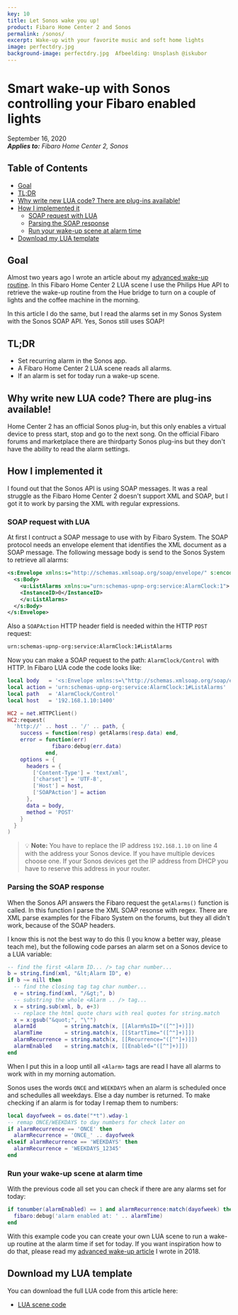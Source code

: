 ```yaml
---
key: 10
title: Let Sonos wake you up!
product: Fibaro Home Center 2 and Sonos
permalink: /sonos/
excerpt: Wake-up with your favorite music and soft home lights
image: perfectdry.jpg
background-image: perfectdry.jpg  Afbeelding: Unsplash @iskubor
---
```


# Smart wake-up with Sonos controlling your Fibaro enabled lights<!-- omit in toc -->

September 16, 2020   
_**Applies to:** Fibaro Home Center 2, Sonos_

## Table of Contents<!-- omit in toc -->
- [Goal](#goal)
- [TL;DR](#tldr)
- [Why write new LUA code? There are plug-ins available!](#why-write-new-lua-code-there-are-plug-ins-available)
- [How I implemented it](#how-i-implemented-it)
  - [SOAP request with LUA](#soap-request-with-lua)
  - [Parsing the SOAP response](#parsing-the-soap-response)
  - [Run your wake-up scene at alarm time](#run-your-wake-up-scene-at-alarm-time)
- [Download my LUA template](#download-my-lua-template)

## Goal

Almost two years ago I wrote an article about my [advanced wake-up routine](https://docs.joepverhaeg.nl/wakeup/). In this Fibaro Home Center 2 LUA scene I use the Philips Hue API to retrieve the wake-up routine from the Hue bridge to turn on a couple of lights and the coffee machine in the morning.

In this article I do the same, but I read the alarms set in my Sonos System with the Sonos SOAP API. Yes, Sonos still uses SOAP!

## TL;DR

* Set recurring alarm in the Sonos app.
* A Fibaro Home Center 2 LUA scene reads all alarms.
* If an alarm is set for today run a wake-up scene.

## Why write new LUA code? There are plug-ins available!

Home Center 2 has an official Sonos plug-in, but this only enables a virtual device to press start, stop and go to the next song. On the official Fibaro forums and marketplace there are thirdparty Sonos plug-ins but they don't have the ability to read the alarm settings.

## How I implemented it

I found out that the Sonos API is using SOAP messages. It was a real struggle as the Fibaro Home Center 2 doesn't support XML and SOAP, but I got it to work by parsing the XML with regular expressions.

### SOAP request with LUA

At first I contruct a SOAP message to use with by Fibaro System. The SOAP protocol needs an envelope element that identifies the XML document as a SOAP message. The following message body is send to the Sonos System to retrieve all alarms:

```xml
<s:Envelope xmlns:s="http://schemas.xmlsoap.org/soap/envelope/" s:encodingStyle="http://schemas.xmlsoap.org/soap/encoding/">
  <s:Body>
    <u:ListAlarms xmlns:u="urn:schemas-upnp-org:service:AlarmClock:1">
    <InstanceID>0</InstanceID>
    </u:ListAlarms>
  </s:Body>
</s:Envelope>
```

Also a `SOAPAction` HTTP header field is needed within the HTTP `POST` request: 

```xml
urn:schemas-upnp-org:service:AlarmClock:1#ListAlarms
```

Now you can make a SOAP request to the path: `AlarmClock/Control` with HTTP. In Fibaro LUA code the code looks like:

```lua
local body   = '<s:Envelope xmlns:s=\"http://schemas.xmlsoap.org/soap/envelope/\" s:encodingStyle=\"http://schemas.xmlsoap.org/soap/encoding/\"><s:Body><u:ListAlarms xmlns:u=\"urn:schemas-upnp-org:service:AlarmClock:1\"><InstanceID>0</InstanceID></u:ListAlarms></s:Body></s:Envelope>'
local action = 'urn:schemas-upnp-org:service:AlarmClock:1#ListAlarms'
local path   = 'AlarmClock/Control'
local host   = '192.168.1.10:1400'

HC2 = net.HTTPClient()
HC2:request(
  'http://' .. host .. '/' .. path, {
    success = function(resp) getAlarms(resp.data) end,
    error = function(err)
              fibaro:debug(err.data)
            end,
    options = {
      headers = {
        ['Content-Type'] = 'text/xml',
        ['charset'] = 'UTF-8',
        ['Host'] = host,
        ['SOAPAction'] = action
      },
      data = body,
      method = 'POST'
    }
  }
)
```

> 💡 **Note:** You have to replace the IP address `192.168.1.10` on line 4 with the address your Sonos device. If you have multiple devices choose one. If your Sonos devices get the IP address from DHCP you have to reserve this address in your router.

### Parsing the SOAP response

When the Sonos API answers the Fibaro request the `getAlarms()` function is called. In this function I parse the XML SOAP resonse with regex. There are XML parse examples for the Fibaro System on the forums, but they all didn't work, because of the SOAP headers.

I know this is not the best way to do this (I you know a better way, please teach me), but the following code parses an alarm set on a Sonos device to a LUA variable:

```lua
-- find the first <Alarm ID... /> tag char number...
b = string.find(xml, "&lt;Alarm ID", e)
if b ~= nill then
  -- find the closing tag tag char number...
  e = string.find(xml, "/&gt;", b)
  -- substring the whole <Alarm .. /> tag...
  x = string.sub(xml, b, e+3)
  -- replace the html quote chars with real quotes for string.match
  x = x:gsub("&quot;", "\"")
  alarmId         = string.match(x, [[Alarm%sID="([^"]+)]])
  alarmTime       = string.match(x, [[StartTime="([^"]+)]])
  alarmRecurrence = string.match(x, [[Recurrence="([^"]+)]])
  alarmEnabled    = string.match(x, [[Enabled="([^"]+)]])
end
```

When I put this in a loop until all `<Alarm>` tags are read I have all alarms to work with in my morning automation.

Sonos uses the words `ONCE` and `WEEKDAYS` when an alarm is scheduled once and schedulles all weekdays. Else a day number is returned. To make checking if an alarm is for today I remap them to numbers:

```lua
local dayofweek = os.date("*t").wday-1
-- remap ONCE/WEEKDAYS to day numbers for check later on
if alarmRecurrence == 'ONCE' then
  alarmRecurrence = 'ONCE_' .. dayofweek
elseif alarmRecurrence == 'WEEKDAYS' then
  alarmRecurrence = 'WEEKDAYS_12345'
end
```

### Run your wake-up scene at alarm time

With the previous code all set you can check if there are any alarms set for today:

```lua
if tonumber(alarmEnabled) == 1 and alarmRecurrence:match(dayofweek) then
  fibaro:debug('alarm enabled at: ' .. alarmTime)
end
```

With this example code you can create your own LUA scene to run a wake-up routine at the alarm time if set for today. If you want inspiration how to do that, please read my [advanced wake-up article](https://docs.joepverhaeg.nl/wakeup/) I wrote in 2018.

## Download my LUA template

You can download the full LUA code from this article here:

* [LUA scene code](https://github.com/joepv/fibaro/blob/master/SonosAlarm.lua)